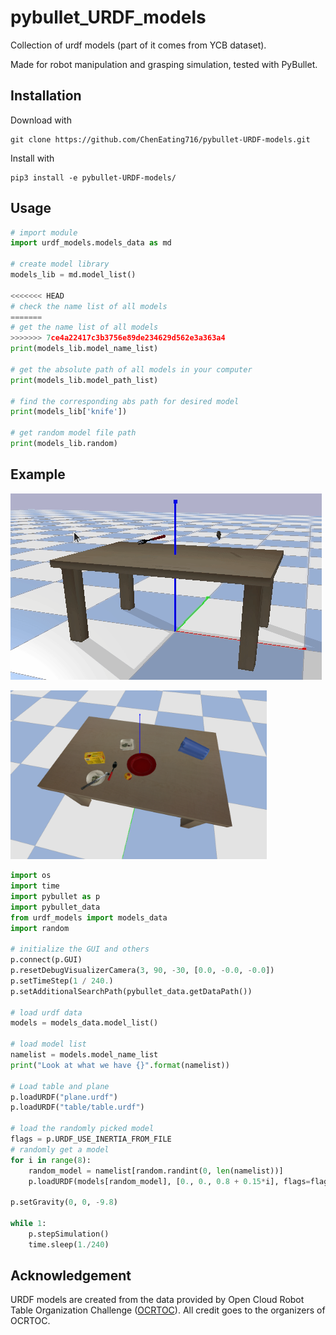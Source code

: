 # pybullet_URDF_models
Collection of urdf models (part of it comes from YCB dataset).


Made for robot manipulation and grasping simulation, tested with PyBullet.
## Installation

Download with


```shell
git clone https://github.com/ChenEating716/pybullet-URDF-models.git 
```



Install with

```shell
pip3 install -e pybullet-URDF-models/
```



## Usage

```python
# import module
import urdf_models.models_data as md

# create model library
models_lib = md.model_list()

<<<<<<< HEAD
# check the name list of all models
=======
# get the name list of all models
>>>>>>> 7ce4a22417c3b3756e89de234629d562e3a363a4
print(models_lib.model_name_list)

# get the absolute path of all models in your computer
print(models_lib.model_path_list)

# find the corresponding abs path for desired model
print(models_lib['knife'])

# get random model file path
print(models_lib.random)
```



## Example



![example](./example.gif)

<img src="./example.png" alt="example" style="zoom:40%;" />



```python
import os
import time
import pybullet as p
import pybullet_data
from urdf_models import models_data
import random

# initialize the GUI and others
p.connect(p.GUI)
p.resetDebugVisualizerCamera(3, 90, -30, [0.0, -0.0, -0.0])
p.setTimeStep(1 / 240.)
p.setAdditionalSearchPath(pybullet_data.getDataPath())

# load urdf data
models = models_data.model_list()

# load model list
namelist = models.model_name_list
print("Look at what we have {}".format(namelist))

# Load table and plane
p.loadURDF("plane.urdf")
p.loadURDF("table/table.urdf")

# load the randomly picked model
flags = p.URDF_USE_INERTIA_FROM_FILE
# randomly get a model
for i in range(8):
    random_model = namelist[random.randint(0, len(namelist))] 
    p.loadURDF(models[random_model], [0., 0., 0.8 + 0.15*i], flags=flags)

p.setGravity(0, 0, -9.8)

while 1:
    p.stepSimulation()
    time.sleep(1./240)
```



## Acknowledgement

URDF models are created from the data provided by Open Cloud Robot Table Organization Challenge ([OCRTOC](http://www.ocrtoc.org/)).  All credit goes to the organizers of OCRTOC.

